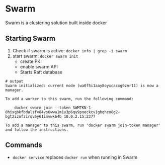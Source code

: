 # Swarm
Swarm is a clustering solution built inside docker 

## Starting Swarm
1. Check if swarm is active: `docker info | grep -i swarm`
2. start swarm: `docker swarm init`
    * create PKI 
    * enable swarm API 
    * Starts Raft database 
```commandline
# output
Swarm initialized: current node (wa0f5i1aay8oyxcacxg0znr11) is now a manager.

To add a worker to this swarm, run the following command:

    docker swarm join --token SWMTKN-1-0hjxqbkfbdalsfv84vs6wwa1m1u3p6qy9poeckcv1ghqhco8g2-bgt2izofzirqv6y61imvwk64b 10.0.2.15:2377

To add a manager to this swarm, run 'docker swarm join-token manager' and follow the instructions.
```
## Commands
* `docker service` replaces `docker run` when running in Swarm
